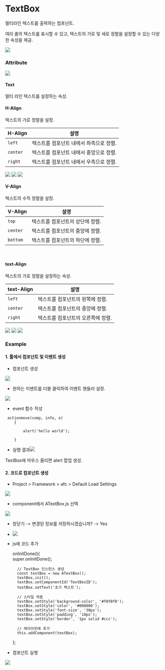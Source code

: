# TextBox

멀티라인 텍스트를 출력하는 컴포넌트.

여러 줄의 텍스트를 표시할 수 있고, 텍스트의 가로 및 세로 정렬을 설정할 수 있는 다양한 속성을 제공.

![](../../.gitbook/assets/textbox.png)

### Attribute

![](../../.gitbook/assets/스크린샷_2025-02-18_133344.png)

#### Text

멀티 라인 텍스트를 설정하는 속성.

#### H-Align

텍스트의 가로 정렬을 설정.

| H-Align  | 설명                     |
| -------- | ---------------------- |
| `left`   | 텍스트를 컴포넌트 내에서 좌측으로 정렬. |
| `center` | 텍스트를 컴포넌트 내에서 중앙으로 정렬. |
| `right`  | 텍스트를 컴포넌트 내에서 우측으로 정렬. |

![](../../.gitbook/assets/left.png) ![](../../.gitbook/assets/h-center.png) ![](../../.gitbook/assets/h-right.png)

#### V-Align

텍스트의 수직 정렬을 설정.

| V-Align  | 설명                 |
| -------- | ------------------ |
| `top`    | 텍스트를 컴포넌트의 상단에 정렬. |
| `center` | 텍스트를 컴포넌트의 중앙에 정렬. |
| `bottom` | 텍스트를 컴포넌트의 하단에 정렬. |

<div><picture><source srcset="../../.gitbook/assets/left.png" media="(prefers-color-scheme: dark)"><img src="https://wikidocs.net/images/page/24560/left.png" alt=""></picture> <img src="../../.gitbook/assets/v-center.png" alt=""> <img src="../../.gitbook/assets/v-bottom.png" alt=""></div>

#### text-Align

텍스트의 가로 정렬을 설정하는 속성.

| text-Align | 설명                  |
| ---------- | ------------------- |
| `left`     | 텍스트를 컴포넌트의 왼쪽에 정렬.  |
| `center`   | 텍스트를 컴포넌트의 중앙에 정렬.  |
| `right`    | 텍스트를 컴포넌트의 오른쪽에 정렬. |

![](../../.gitbook/assets/left.png) ![](../../.gitbook/assets/center.png) ![](../../.gitbook/assets/right.png)

### Example

#### 1. 툴에서 컴포넌트 및 이벤트 생성

* 컴포넌트 생성

![](../../.gitbook/assets/스크린샷_2025-02-18_133843.png)

* 원하는 이벤트를 더블 클릭하여 이벤트 핸들러 설정.

![](../../.gitbook/assets/스크린샷_2025-02-18_134954.png)

* event 함수 작성

```
 actionmove(comp, info, e)
	{

		alert('hello world');

	}
```

* 실행 결과![](../../.gitbook/assets/스크린샷_2025-02-18_135118.png)

TextBox에 마우스 올리면 alert 팝업 생성.

#### 2. 코드로 컴포넌트 생성

* Project > Framework > afc > Default Load Settings

![](../../.gitbook/assets/스크린샷_2025-02-18_111022.png)

* component에서 ATextBox.js 선택

![](../../.gitbook/assets/스크린샷_2025-02-18_111102.png)

* 창닫기 -> 변경된 정보를 저장하시겠습니까? -> Yes
* ![](../../.gitbook/assets/스크린샷_2025-02-18_111113.png)
*   js에 코드 추가

    onInitDone(){\
    super.onInitDone();

    ```
      // TextBox 인스턴스 생성
      const textBox = new ATextBox();
      textBox.init();
      textBox.setComponentId('TextBoxID');
      textBox.setText('초기 텍스트');

      // 스타일 적용
      textBox.setStyle('background-color', '#f0f0f0');
      textBox.setStyle('color', '#000000');
      textBox.setStyle('font-size', '30px');
      textBox.setStyle('padding', '10px');
      textBox.setStyle('border', '1px solid #ccc');

      // 레이아웃에 추가
      this.addComponent(textBox);
    ```

    };
* 컴포넌트 실행

![](../../.gitbook/assets/스크린샷_2025-02-18_123943.png)
